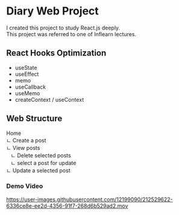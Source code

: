 # Diary Web Project

I created this project to study React.js deeply.  
This project was referred to one of Inflearn lectures.

## React Hooks Optimization

- useState
- useEffect
- memo
- useCallback
- useMemo
- createContext / useContext

## Web Structure

Home  
ㄴ Create a post  
ㄴ View posts  
&nbsp;&nbsp;&nbsp;ㄴ Delete selected posts  
&nbsp;&nbsp;&nbsp;ㄴ select a post for update  
ㄴ Update a selected post

### Demo Video

https://user-images.githubusercontent.com/12199090/212529622-6336ce8e-ee2d-4356-91f7-268d6b529ad2.mov
